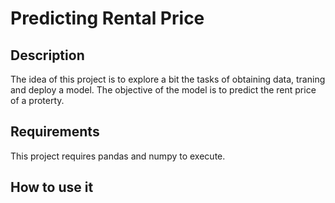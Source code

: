 # Predicting Rental Price

## Description
The idea of this project is to explore a bit the tasks of obtaining data,
traning and deploy a model. The objective of the model is to predict the
rent price of a proterty.

## Requirements
This project requires pandas and numpy to execute.

## How to use it